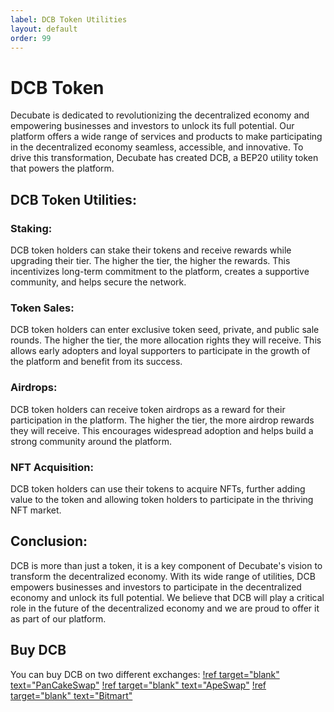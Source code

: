 ```yaml
---
label: DCB Token Utilities
layout: default
order: 99
---
```

# DCB Token
Decubate is dedicated to revolutionizing the decentralized economy and empowering businesses and investors to unlock its full potential. Our platform offers a wide range of services and products to make participating in the decentralized economy seamless, accessible, and innovative. To drive this transformation, Decubate has created DCB, a BEP20 utility token that powers the platform.

## DCB Token Utilities:

### Staking:
DCB token holders can stake their tokens and receive rewards while upgrading their tier. The higher the tier, the higher the rewards. This incentivizes long-term commitment to the platform, creates a supportive community, and helps secure the network.

### Token Sales:
DCB token holders can enter exclusive token seed, private, and public sale rounds. The higher the tier, the more allocation rights they will receive. This allows early adopters and loyal supporters to participate in the growth of the platform and benefit from its success.

### Airdrops:
DCB token holders can receive token airdrops as a reward for their participation in the platform. The higher the tier, the more airdrop rewards they will receive. This encourages widespread adoption and helps build a strong community around the platform.

### NFT Acquisition:
DCB token holders can use their tokens to acquire NFTs, further adding value to the token and allowing token holders to participate in the thriving NFT market.

## Conclusion:
DCB is more than just a token, it is a key component of Decubate's vision to transform the decentralized economy. With its wide range of utilities, DCB empowers businesses and investors to participate in the decentralized economy and unlock its full potential. We believe that DCB will play a critical role in the future of the decentralized economy and we are proud to offer it as part of our platform.

## Buy DCB

You can buy DCB on two different exchanges:
[!ref target="blank" text="PanCakeSwap"](https://pancakeswap.finance/swap)
[!ref target="blank" text="ApeSwap"](https://app.apeswap.finance/swap)
[!ref target="blank" text="Bitmart"](https://www.bitmart.com/trade/en-US?layout=basic&theme=dark&symbol=DCB_USDT)
